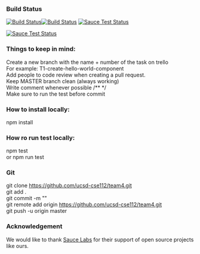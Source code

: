 ### Build Status
[![Build Status](https://travis-ci.com/ucsd-cse112/team4.svg?token=G2KuH6bAmVeY7RpLEfsK&branch=master)](https://travis-ci.com/ucsd-cse112/team4)[![Build Status](https://app.saucelabs.com/buildstatus/ucsd-cse112-team4)](https://app.saucelabs.com/builds/cc6c191af20b4ea4a322a9dbe376e72b)
[![Sauce Test Status](https://saucelabs.com/buildstatus/BartholomewTam)](https://saucelabs.com/u/BartholomewTam)

[![Sauce Test Status](https://saucelabs.com/browser-matrix/BartholomewTam.svg)](https://saucelabs.com/u/BartholomewTam)

### Things to keep in mind:
  Create a new branch with the name + number of the task on trello  
  For example: T1-create-hello-world-component  
  Add people to code review when creating a pull request.  
  Keep MASTER branch clean (always working)  
  Write comment whenever possible /** */   
  Make sure to run the test before commit 

### How to install locally:
  npm install
  
### How ro run test locally:
  npm test  
  or npm run test   

### Git
  git clone https://github.com/ucsd-cse112/team4.git  
  git add .  
  git commit -m ""  
  git remote add origin https://github.com/ucsd-cse112/team4.git  
  git push -u origin master  

### Acknowledgement
  We would like to thank [Sauce Labs](https://saucelabs.com) for their support of open source projects like
  ours.
